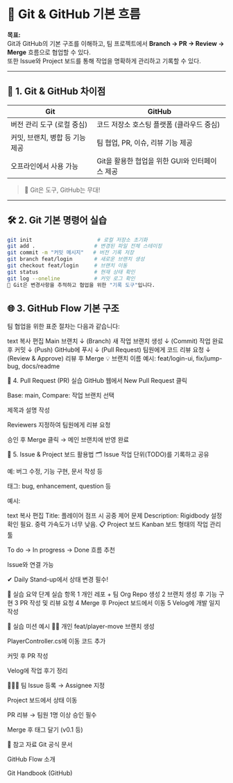 # 🌱 Git & GitHub 기본 흐름

**목표:**  
Git과 GitHub의 기본 구조를 이해하고, 팀 프로젝트에서 **Branch → PR → Review → Merge** 흐름으로 협업할 수 있다.  
또한 Issue와 Project 보드를 통해 작업을 명확하게 관리하고 기록할 수 있다.

---

## 📌 1. Git & GitHub 차이점

| Git | GitHub |
|-----|--------|
| 버전 관리 도구 (로컬 중심) | 코드 저장소 호스팅 플랫폼 (클라우드 중심) |
| 커밋, 브랜치, 병합 등 기능 제공 | 팀 협업, PR, 이슈, 리뷰 기능 제공 |
| 오프라인에서 사용 가능 | Git을 활용한 협업을 위한 GUI와 인터페이스 제공 |

> 🎯 Git은 도구, GitHub는 무대!

---

## 🛠️ 2. Git 기본 명령어 실습

```bash
git init                     # 로컬 저장소 초기화
git add .                   # 변경된 파일 전체 스테이징
git commit -m "커밋 메시지"   # 버전 기록 저장
git branch feat/login       # 새로운 브랜치 생성
git checkout feat/login     # 브랜치 이동
git status                  # 현재 상태 확인
git log --oneline           # 커밋 로그 확인
📌 Git은 변경사항을 추적하고 협업을 위한 "기록 도구"입니다.
```
## 🌐 3. GitHub Flow 기본 구조
팀 협업을 위한 표준 절차는 다음과 같습니다:

text
복사
편집
Main 브랜치
    ↓ (Branch)
새 작업 브랜치 생성
    ↓ (Commit)
작업 완료 후 커밋
    ↓ (Push)
GitHub에 푸시
    ↓ (Pull Request)
팀원에게 코드 리뷰 요청
    ↓ (Review & Approve)
리뷰 후 Merge
💡 브랜치 이름 예시: feat/login-ui, fix/jump-bug, docs/readme

🔁 4. Pull Request (PR) 실습
GitHub 웹에서 New Pull Request 클릭

Base: main, Compare: 작업 브랜치 선택

제목과 설명 작성

Reviewers 지정하여 팀원에게 리뷰 요청

승인 후 Merge 클릭 → 메인 브랜치에 반영 완료

<!-- 이미지: PR 생성 화면 --> <!-- ![pull-request](images/github_pr_screen.png) -->
🧠 5. Issue & Project 보드 활용법
🗂️ Issue
작업 단위(TODO)를 기록하고 공유

예: 버그 수정, 기능 구현, 문서 작성 등

태그: bug, enhancement, question 등

예시:

text
복사
편집
Title: 플레이어 점프 시 공중 제어 문제
Description: Rigidbody 설정 확인 필요. 중력 가속도가 너무 낮음.
📋 Project 보드
Kanban 보드 형태의 작업 관리 툴

To do → In progress → Done 흐름 추천

Issue와 연결 가능

✔ Daily Stand-up에서 상태 변경 필수!

🔧 실습 요약
단계	실습 항목
1	개인 레포 + 팀 Org Repo 생성
2	브랜치 생성 후 기능 구현
3	PR 작성 및 리뷰 요청
4	Merge 후 Project 보드에서 이동
5	Velog에 개발 일지 작성

🧪 실습 미션 예시
🙋‍♂️ 개인
feat/player-move 브랜치 생성

PlayerController.cs에 이동 코드 추가

커밋 후 PR 작성

Velog에 작업 후기 정리

👨‍👧‍👦 팀
Issue 등록 → Assignee 지정

Project 보드에서 상태 이동

PR 리뷰 → 팀원 1명 이상 승인 필수

Merge 후 태그 달기 (v0.1 등)

📎 참고 자료
Git 공식 문서

GitHub Flow 소개

Git Handbook (GitHub)
